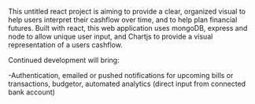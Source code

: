 
This untitled react project is aiming to provide a clear, organized visual to help users interpret their cashflow over time, and to help plan financial futures. Built with react, this web application uses mongoDB, express and node to allow unique user input, and Chartjs to provide a visual representation of a users cashflow.

Continued development will bring:

-Authentication, emailed or pushed notifications for upcoming bills or transactions, budgetor, automated analytics (direct input from connected bank account)
